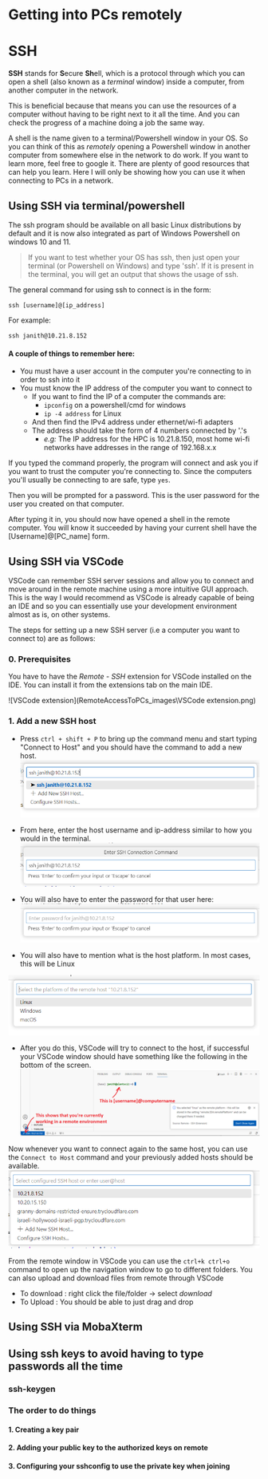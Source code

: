 # Getting into PCs remotely



# SSH

**SSH** stands for **S**ecure **Sh**ell, which is a protocol through which you can open a shell (also known as a *terminal* window) inside a computer, from another computer in the network. 

This is beneficial because that means you can use the resources of a computer without having to be right next to it all the time. And you can check the progress of a machine doing a job the same way. 

A shell is the name given to a terminal/Powershell window in your OS. So you can think of this as *remotely* opening a Powershell window in another computer from somewhere else in the network to do work. If you want to learn more, feel free to google it. There are plenty of good resources that can help you learn. Here I will only be showing how you can use it when connecting to PCs in a network.

## Using SSH via terminal/powershell 

The ssh program should be available on all basic Linux distributions by default and it is now also integrated as part of Windows Powershell on windows 10 and 11. 

> If you want to test whether your OS has ssh, then just open your terminal (or Powershell on Windows) and type 'ssh'. If it is present in the terminal, you will get an output that shows the usage of ssh.

The general command for using ssh to connect is in the form: 

```shell
ssh [username]@[ip_address]
```

For example: 

```shell
ssh janith@10.21.8.152
```

#### A couple of things to remember here:

- You must have a user account in the computer you're connecting to in order to ssh into it
- You must know the IP address of the computer you want to connect to
  - If you want to find the IP of a computer the commands are:
    - `ipconfig` on a powershell/cmd for windows
    - `ip -4 address` for Linux
  - And then find the IPv4 address under ethernet/wi-fi adapters
  - The address should take the form of 4 numbers connected by '.'s
    - *e.g:* The IP address for the HPC is 10.21.8.150, most home wi-fi networks have addresses in the range of 192.168.x.x



If you typed the command properly, the program will connect and ask you if you want to trust the computer you're connecting to. Since the computers you'll usually be connecting to are safe, type `yes`. 

Then you will be prompted for a password. This is the user password for the user you created on that computer. 

After typing it in, you should now have opened a shell in the remote computer. You will know it succeeded by having your current shell have the [Username]@[PC_name] form.

## Using SSH via VSCode

VSCode can remember SSH server sessions and allow you to connect and move around in the remote machine using a more intuitive GUI approach. This is the way I would recommend as VSCode is already capable of being an IDE and so you can essentially use your development environment  almost as is, on other systems.

The steps for setting up a new SSH server (i.e a computer you want to connect to) are as follows:

### 0. Prerequisites

You have to have the *Remote - SSH* extension for VSCode installed on the IDE. You can install it from the extensions tab on the main IDE.

![VSCode extension](RemoteAccessToPCs_images\VSCode extension.png)



### 1. Add a new SSH host

- Press `ctrl + shift + P` to bring up the command menu and start typing "Connect to Host" and you should have the command to add a new host.![add_new_host](RemoteAccessToPCs_images/add_new_host.png)

- From here, enter the host username and ip-address similar to how you would in the terminal.![confirming host](RemoteAccessToPCs_images/confirm_new_host.png)

- You will also have to enter the password for that user here: ![entering password](RemoteAccessToPCs_images/entering_password.png)
- You will also have to mention what is the host platform. In most cases, this will be Linux

![selecting host platform](RemoteAccessToPCs_images/selecting_host_platform.png)

- After you do this, VSCode will try to connect to the host, if successful your VSCode window should have something like the following in the bottom of the screen. ![connection successful_bottom_half](RemoteAccessToPCs_images/connection_successful_bottom_half.png)



Now whenever you want to connect again to the same host, you can use the `Connect to Host` command and your previously added hosts should be available.![new host is present](RemoteAccessToPCs_images/new_host_is_present.png)



From the remote window in VSCode you can use the `ctrl+k ctrl+o` command to open up the navigation window to go to different folders. You can also upload and download files from remote through VSCode

- To download : right click the file/folder -> select *download*
- To Upload : You should be able to just drag and drop



## Using SSH via MobaXterm



## Using ssh keys to avoid having to type passwords all the time

### ssh-keygen

### The order to do things

#### 1. Creating a key pair

#### 2. Adding your public key to the authorized keys on remote

#### 3. Configuring your sshconfig to use the private key when joining





